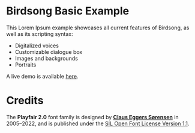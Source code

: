 # Birdsong Basic Example
This Lorem Ipsum example showcases all current features of Birdsong, as well as its scripting syntax:
- Digitalized voices
- Customizable dialogue box
- Images and backgrounds
- Portraits

A live demo is available [here](https://jlvoiseux.github.io/bevy_birdsong_example_basic/).

# Credits
The **Playfair 2.0** font family is designed by **[Claus Eggers Sørensen](http://forthehearts.net/)** in 2005–2022, and is published under the [SIL Open Font License Version 1.1](https://github.com/clauseggers/Playfair-Display/blob/master/OFL.txt).
